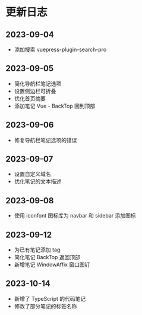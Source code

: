 # 更新日志

## 2023-09-04
- 添加搜索 vuepress-plugin-search-pro

## 2023-09-05
- 简化导航栏笔记选项
- 设置侧边栏可折叠
- 优化首页摘要
- 添加笔记 Vue - BackTop 回到顶部

## 2023-09-06
- 修复导航栏笔记选项的错误

## 2023-09-07
- 设置自定义域名
- 优化笔记的文本描述

## 2023-09-08
- 使用 iconfont 图标库为 navbar 和 sidebar 添加图标

## 2023-09-12
- 为已有笔记添加 tag
- 简化笔记 BackTop 返回顶部
- 新增笔记 WindowAffix 窗口图钉

## 2023-10-14
- 新增了 TypeScript 的代码笔记
- 修改了部分笔记的标签名称
